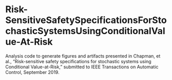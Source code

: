 # Risk-SensitiveSafetySpecificationsForStochasticSystemsUsingConditionalValue-At-Risk
Analysis code to generate figures and artifacts presented in Chapman, et al., “Risk-sensitive safety specifications for stochastic systems using Conditional Value-at-Risk,” submitted to IEEE Transactions on Automatic Control, September 2019.
